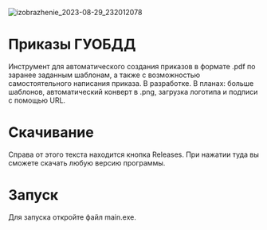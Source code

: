 ![izobrazhenie_2023-08-29_232012078](https://github.com/guobdd-03/GUOBDD-prikaz/assets/64957836/b802bc6c-6917-4f2e-9d60-07d2a47de265)
# Приказы ГУОБДД
Инструмент для автоматического создания приказов в формате .pdf по заранее заданным шаблонам, а также с возможностью самостоятельного написания приказа. В разработке. В планах: больше шаблонов, автоматический конверт в .png, загрузка логотипа и подписи с помощью URL.
# Скачивание
Справа от этого текста находится кнопка Releases. При нажатии туда вы сможете скачать любую версию программы.
# Запуск
Для запуска откройте файл main.exe.
